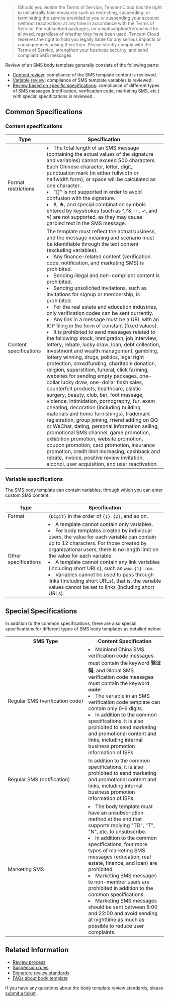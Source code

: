 >!Should you violate the Terms of Service, Tencent Cloud has the right to unilaterally take measures such as restricting, suspending, or terminating the service provided to you or suspending your account (without reactivation) at any time in accordance with the Terms of Service. For subscribed packages, no unsubscription/refund will be allowed, regardless of whether they have been used. Tencent Cloud reserves the right to hold you legally liable for any serious impacts or consequences arising therefrom. Please strictly comply with the Terms of Service, strengthen your business security, and send compliant SMS messages.

Review of an SMS body template generally consists of the following parts:
- [Content review](#content): compliance of the SMS template content is reviewed.
- [Variable review](#variable): compliance of SMS template variables is reviewed.
- [Review based on specific specifications](#special): compliance of different types of SMS messages (notification, verification code, marketing SMS, etc.) with special specifications is reviewed.

## Common Specifications
### Content specifications[](id:content)

| Type | Specification |
|---------|---------|
| Format restrictions | <li>The total length of an SMS message (containing the actual values of the signature and variables) cannot exceed 500 characters. Each Chinese character, letter, digit, punctuation mark (in either fullwidth or halfwidth form), or space will be calculated as one character. </li><li>"[]" is not supported in order to avoid confusion with the signature. </li><li>¥, ★, and special combination symbols entered by keystrokes (such as ^_^&, ☞, &#10003;, and ※) are not supported, as they may cause garbled text in the SMS message.</li> |
| Content specifications | The template must reflect the actual business, and the message meaning and scenario must be identifiable through the text content (excluding variables). <li>Any finance-related content (verification code, notification, and marketing SMS) is prohibited. </li><li>Sending illegal and non-compliant content is prohibited. </li><li>Sending unsolicited invitations, such as invitations for signup or membership, is prohibited. </li><li>For the real estate and education industries, only verification codes can be sent currently. </li><li>Any link in a message must be a URL with an ICP filing in the form of constant (fixed values). </li><li>It is prohibited to send messages related to the following: stock, immigration, job interview, lottery, rebate, lucky draw, loan, debt collection, investment and wealth management, gambling, lottery winning, drugs, politics, legal right protection, crowdfunding, charitable donation, religion, superstition, funeral, click farming, websites for sending empty packages, one-dollar lucky draw, one-dollar flash sales, counterfeit products, healthcare, plastic surgery, beauty, club, bar, foot massage, violence, intimidation, pornography, fur, exam cheating, decoration (including building materials and home furnishings), trademark registration, group joining, friend adding on QQ or WeChat, dating, personal information selling, promotional SMS channel, game promotion, exhibition promotion, website promotion, coupon promotion, card promotion, insurance promotion, credit limit increasing, cashback and rebate, invoice, positive review invitation, alcohol, user acquisition, and user reactivation.</li> |

### Variable specifications[](id:variable)
The SMS body template can contain variables, through which you can enter custom SMS content.

| Type | Specification |
|---------|---------|
| Format | `{Digit}` in the order of `{1}`, `{2}`, and so on. |
| Other specifications | <li>A template cannot contain only variables. </li><li>For body templates created by individual users, the value for each variable can contain up to 12 characters. For those created by organizational users, there is no length limit on the value for each variable. </li><li>A template cannot contain any link variables (including short URLs), such as `www.{1}.com`. </li><li>Variables cannot be used to pass through links (including short URLs), that is, the variable values cannot be set to links (including short URLs). </li> |

## Special Specifications[](id:special)
In addition to the common specifications, there are also special specifications for different types of SMS body templates as detailed below:

<table>
     <tr>
         <th width="20%">SMS Type</th>  
         <th nowrap="nowrap">Content Specification</th>  
     </tr>
	 <tr>      
         <td nowrap="nowrap">Regular SMS (verification code)</td>   
	 <td><li>Mainland China SMS verification code messages must contain the keyword <b>验证码</b>, and Global SMS verification code messages must contain the keyword <b>code</b>. </li><li>The variable in an SMS verification code template can contain only 0–6 digits. </li><li>In addition to the common specifications, it is also prohibited to send marketing and promotional content and links, including internal business promotion information of ISPs.</li></td>   
     </tr> 
	<tr> 
	     <td nowrap="nowrap">Regular SMS (notification)</td>   
	     <td>In addition to the common specifications, it is also prohibited to send marketing and promotional content and links, including internal business promotion information of ISPs.</td>   
     </tr> 
	 <tr>
	     <td>Marketing SMS</td>   
	     <td><li>The body template must have an unsubscription method at the end that supports replying "TD", "T", "N", etc. to unsubscribe. </li><li>In addition to the common specifications, four more types of marketing SMS messages (education, real estate, finance, and loan) are prohibited. </li><li>Marketing SMS messages to non-member users are prohibited in addition to the common specifications. </li><li>Marketing SMS messages should be sent between 8:00 and 22:00 and avoid sending at nighttime as much as possible to reduce user complaints. </li></td>   
     </tr> 
</table>

## Related Information

- [Review process](https://intl.cloud.tencent.com/document/product/382/40653)
- [Suspension rules](https://intl.cloud.tencent.com/document/product/382/40653)
- [Signature review standards](https://intl.cloud.tencent.com/document/product/382/40658)
- [FAQs about body template](https://intl.cloud.tencent.com/document/product/382/13301)

If you have any questions about the body template review standards, please [submit a ticket](https://console.cloud.tencent.com/workorder/category).

